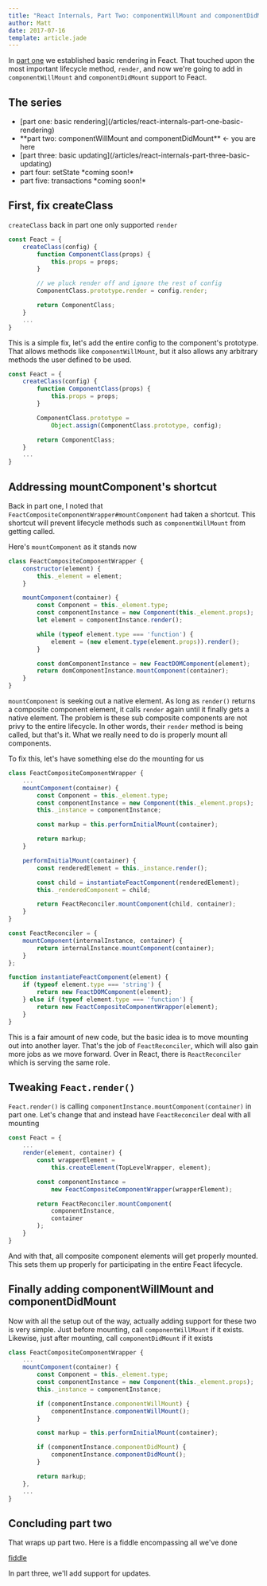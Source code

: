 ```yaml
---
title: "React Internals, Part Two: componentWillMount and componentDidMount"
author: Matt
date: 2017-07-16
template: article.jade
---
```


In [part one](/articles/react-internals-part-one-basic-rendering) we established basic rendering in Feact. That touched upon the most important lifecycle method, `render`, and now we're going to add in `componentWillMount` and `componentDidMount` support to Feact.

<span class="more"></span>

## The series
<ul>
    <li>[part one: basic rendering](/articles/react-internals-part-one-basic-rendering)</li>
    <li>**part two: componentWillMount and componentDidMount** <- you are here</li>
    <li>[part three: basic updating](/articles/react-internals-part-three-basic-updating)</li>
    <li>part four: setState *coming soon!*</li>
    <li>part five: transactions *coming soon!*</li>
</ul>


## First, fix createClass

`createClass` back in part one only supported `render`

```javascript
const Feact = {
    createClass(config) {
        function ComponentClass(props) {
            this.props = props;
        }

        // we pluck render off and ignore the rest of config
        ComponentClass.prototype.render = config.render;

        return ComponentClass;
    }
    ...
}
```

This is a simple fix, let's add the entire config to the component's prototype. That allows methods like `componentWillMount`, but it also allows any arbitrary methods the user defined to be used.

```javascript
const Feact = {
    createClass(config) {
        function ComponentClass(props) {
            this.props = props;
        }

        ComponentClass.prototype =
            Object.assign(ComponentClass.prototype, config);

        return ComponentClass;
    }
    ...
}
```

## Addressing mountComponent's shortcut

Back in part one, I noted that `FeactCompositeComponentWrapper#mountComponent` had taken a shortcut. This shortcut will prevent lifecycle methods such as `componentWillMount` from getting called.

Here's `mountComponent` as it stands now

```javascript
class FeactCompositeComponentWrapper {
    constructor(element) {
        this._element = element;
    }

    mountComponent(container) {
        const Component = this._element.type;
        const componentInstance = new Component(this._element.props);
        let element = componentInstance.render();

        while (typeof element.type === 'function') {
            element = (new element.type(element.props)).render();
        }

        const domComponentInstance = new FeactDOMComponent(element);
        return domComponentInstance.mountComponent(container);
    }
}
```

`mountComponent` is seeking out a native element. As long as `render()` returns a composite component element, it calls `render` again until it finally gets a native element. The problem is these sub composite components are not privy to the entire lifecycle. In other words, their `render` method is being called, but that's it. What we really need to do is properly mount all components.

To fix this, let's have something else do the mounting for us

```javascript
class FeactCompositeComponentWrapper {
    ...
    mountComponent(container) {
        const Component = this._element.type;
        const componentInstance = new Component(this._element.props);
        this._instance = componentInstance;

        const markup = this.performInitialMount(container);

        return markup;
    }

    performInitialMount(container) {
        const renderedElement = this._instance.render();

        const child = instantiateFeactComponent(renderedElement);
        this._renderedComponent = child;

        return FeactReconciler.mountComponent(child, container);
    }
}

const FeactReconciler = {
    mountComponent(internalInstance, container) {
        return internalInstance.mountComponent(container);
    }
};

function instantiateFeactComponent(element) {
    if (typeof element.type === 'string') {
        return new FeactDOMComponent(element);
    } else if (typeof element.type === 'function') {
        return new FeactCompositeComponentWrapper(element);
    }
}
```

This is a fair amount of new code, but the basic idea is to move mounting out into another layer. That's the job of `FeactReconciler`, which will also gain more jobs as we move forward. Over in React, there is `ReactReconciler` which is serving the same role.

## Tweaking `Feact.render()`

`Feact.render()` is calling `componentInstance.mountComponent(container)` in part one. Let's change that and instead have `FeactReconciler` deal with all mounting

```javascript
const Feact = {
    ...
    render(element, container) {
        const wrapperElement =
            this.createElement(TopLevelWrapper, element);

        const componentInstance =
            new FeactCompositeComponentWrapper(wrapperElement);

        return FeactReconciler.mountComponent(
            componentInstance,
            container
        );
    }
}
```

And with that, all composite component elements will get properly mounted. This sets them up properly for participating in the entire Feact lifecycle.

## Finally adding componentWillMount and componentDidMount

Now with all the setup out of the way, actually adding support for these two is very simple. Just before mounting, call `componentWillMount` if it exists. Likewise, just after mounting, call `componentDidMount` if it exists

```javascript
class FeactCompositeComponentWrapper {
    ...
    mountComponent(container) {
        const Component = this._element.type;
        const componentInstance = new Component(this._element.props);
        this._instance = componentInstance;

        if (componentInstance.componentWillMount) {
            componentInstance.componentWillMount();
        }

        const markup = this.performInitialMount(container);

        if (componentInstance.componentDidMount) {
            componentInstance.componentDidMount();
        }

        return markup;
    },
    ...
}
```

## Concluding part two

That wraps up part two. Here is a fiddle encompassing all we've done

<a class="fiddle" target="_blank" href="https://jsfiddle.net/city41/L5u2z592/1/">fiddle</a>

In part three, we'll add support for updates.

